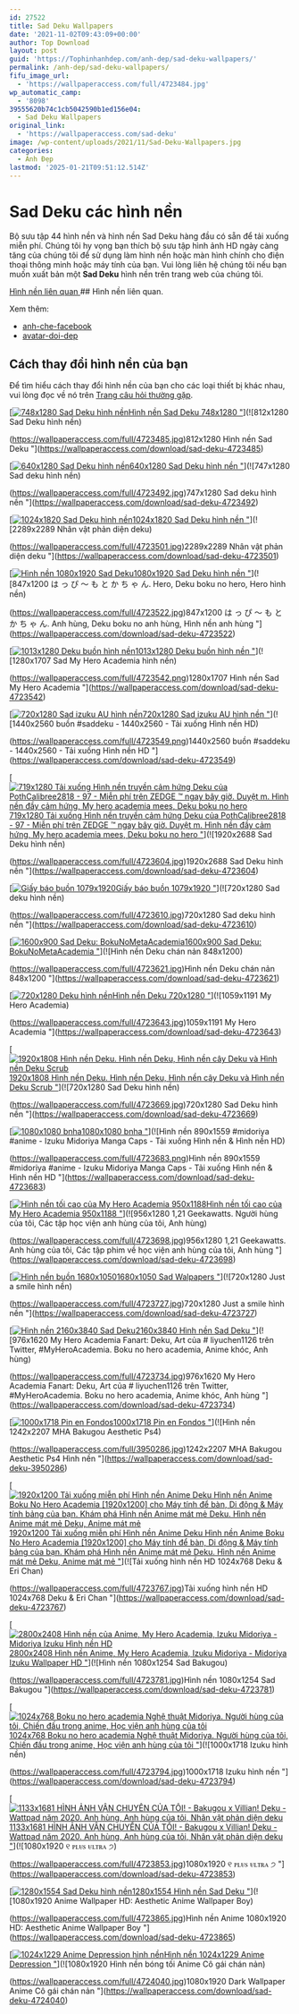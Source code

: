 ```yaml
---
id: 27522
title: Sad Deku Wallpapers
date: '2021-11-02T09:43:09+00:00'
author: Top Download
layout: post
guid: 'https://Tophinhanhdep.com/anh-dep/sad-deku-wallpapers/'
permalink: /anh-dep/sad-deku-wallpapers/
fifu_image_url:
  - 'https://wallpaperaccess.com/full/4723484.jpg'
wp_automatic_camp:
  - '8098'
39555620b74c1cb5042590b1ed156e04:
  - Sad Deku Wallpapers
original_link:
  - 'https://wallpaperaccess.com/sad-deku'
image: /wp-content/uploads/2021/11/Sad-Deku-Wallpapers.jpg
categories:
  - Ảnh Đẹp
lastmod: '2025-01-21T09:51:12.514Z'
---
```

# Sad Deku các hình nền

Bộ sưu tập 44 hình nền và hình nền Sad Deku hàng đầu có sẵn để tải xuống miễn phí. Chúng tôi hy vọng bạn thích bộ sưu tập hình ảnh HD ngày càng tăng của chúng tôi để sử dụng làm hình nền hoặc màn hình chính cho điện thoại thông minh hoặc máy tính của bạn. Vui lòng liên hệ chúng tôi nếu bạn muốn xuất bản một **Sad Deku** hình nền trên trang web của chúng tôi.

[Hình nền liên quan ](#related) ## Hình nền liên quan.

   
 Xem thêm:

   
- [anh-che-facebook](https://tophinhanhdep.com/anh-che/anh-che-facebook/)
- [avatar-doi-dep](https://tophinhanhdep.com/anh-avatar/avatar-doi-dep/)

## Cách thay đổi hình nền của bạn

Để tìm hiểu cách thay đổi hình nền của bạn cho các loại thiết bị khác nhau, vui lòng đọc về nó trên [Trang câu hỏi thường gặp](https://tophinhanhdep.com/faq/).

  
[[![748x1280 Sad Deku hình nền](https://wallpaperaccess.com/full/4723484.jpg)Hình nền Sad Deku 748x1280 "](https://wallpaperaccess.com/download/sad-deku-4723484)](![812x1280 Sad Deku hình nền)

(https://wallpaperaccess.com/full/4723485.jpg)812x1280 Hình nền Sad Deku "](https://wallpaperaccess.com/download/sad-deku-4723485)

[[![640x1280 Sad Deku hình nền](https://wallpaperaccess.com/full/4723486.jpg)640x1280 Sad Deku hình nền "](https://wallpaperaccess.com/download/sad-deku-4723486)](![747x1280 Sad deku hình nền)

(https://wallpaperaccess.com/full/4723492.jpg)747x1280 Sad deku hình nền "](https://wallpaperaccess.com/download/sad-deku-4723492)

[[![1024x1820 Sad Deku hình nền](https://wallpaperaccess.com/full/4723497.jpg)1024x1820 Sad Deku hình nền "](https://wallpaperaccess.com/download/sad-deku-4723497)](![2289x2289 Nhân vật phản diện deku)

(https://wallpaperaccess.com/full/4723501.jpg)2289x2289 Nhân vật phản diện deku "](https://wallpaperaccess.com/download/sad-deku-4723501)

[[![Hình nền 1080x1920 Sad Deku](https://wallpaperaccess.com/full/4723519.jpg)1080x1920 Sad Deku hình nền "](https://wallpaperaccess.com/download/sad-deku-4723519)](![847x1200 は っ ぴ 〜 も と か ち ゃ ん.  Hero, Deku boku no hero, Hero hình nền)

(https://wallpaperaccess.com/full/4723522.jpg)847x1200 は っ ぴ 〜 も と か ち ゃ ん. Anh hùng, Deku boku no anh hùng, Hình nền anh hùng "](https://wallpaperaccess.com/download/sad-deku-4723522)

[[![1013x1280 Deku buồn hình nền](https://wallpaperaccess.com/full/4723525.jpg)1013x1280 Deku buồn hình nền "](https://wallpaperaccess.com/download/sad-deku-4723525)](![1280x1707 Sad My Hero Academia hình nền)

(https://wallpaperaccess.com/full/4723542.png)1280x1707 Hình nền Sad My Hero Academia "](https://wallpaperaccess.com/download/sad-deku-4723542)

[[![720x1280 Sad izuku AU hình nền](https://wallpaperaccess.com/full/4723544.jpg)720x1280 Sad izuku AU hình nền "](https://wallpaperaccess.com/download/sad-deku-4723544)](![1440x2560 buồn #saddeku - 1440x2560 - Tải xuống Hình nền HD)

(https://wallpaperaccess.com/full/4723549.png)1440x2560 buồn #saddeku - 1440x2560 - Tải xuống Hình nền HD "](https://wallpaperaccess.com/download/sad-deku-4723549)

[[![719x1280 Tải xuống Hình nền truyền cảm hứng Deku của PothCalibree2818 - 97 - Miễn phí trên ZEDGE ™ ngay bây giờ.  Duyệt m.  Hình nền đầy cảm hứng, My hero academia mees, Deku boku no hero](https://wallpaperaccess.com/full/3333403.jpg)719x1280 Tải xuống Hình nền truyền cảm hứng Deku của PothCalibree2818 - 97 - Miễn phí trên ZEDGE ™ ngay bây giờ. Duyệt m. Hình nền đầy cảm hứng, My hero academia mees, Deku boku no hero "](https://wallpaperaccess.com/download/sad-deku-3333403)](![1920x2688 Sad Deku hình nền)

(https://wallpaperaccess.com/full/4723604.jpg)1920x2688 Sad Deku hình nền "](https://wallpaperaccess.com/download/sad-deku-4723604)

[[![Giấy báo buồn 1079x1920](https://wallpaperaccess.com/full/3940967.jpg)Giấy báo buồn 1079x1920 "](https://wallpaperaccess.com/download/sad-deku-3940967)](![720x1280 Sad deku hình nền)

(https://wallpaperaccess.com/full/4723610.jpg)720x1280 Sad deku hình nền "](https://wallpaperaccess.com/download/sad-deku-4723610)

[[![1600x900 Sad Deku: BokuNoMetaAcademia](https://wallpaperaccess.com/full/4723618.png)1600x900 Sad Deku: BokuNoMetaAcademia "](https://wallpaperaccess.com/download/sad-deku-4723618)](![Hình nền Deku chán nản 848x1200)

(https://wallpaperaccess.com/full/4723621.jpg)Hình nền Deku chán nản 848x1200 "](https://wallpaperaccess.com/download/sad-deku-4723621)

[[![720x1280 Deku hình nền](https://wallpaperaccess.com/full/4723625.jpg)Hình nền Deku 720x1280 "](https://wallpaperaccess.com/download/sad-deku-4723625)](![1059x1191 My Hero Academia)

(https://wallpaperaccess.com/full/4723643.jpg)1059x1191 My Hero Academia "](https://wallpaperaccess.com/download/sad-deku-4723643)

[[![1920x1808 Hình nền Deku.  Hình nền Deku, Hình nền cây Deku và Hình nền Deku Scrub](https://wallpaperaccess.com/full/4519373.jpg)1920x1808 Hình nền Deku. Hình nền Deku, Hình nền cây Deku và Hình nền Deku Scrub "](https://wallpaperaccess.com/download/sad-deku-4519373)](![720x1280 Sad Deku hình nền)

(https://wallpaperaccess.com/full/4723669.jpg)720x1280 Sad Deku hình nền "](https://wallpaperaccess.com/download/sad-deku-4723669)

[[![1080x1080 bnha](https://wallpaperaccess.com/full/4723676.jpg)1080x1080 bnha "](https://wallpaperaccess.com/download/sad-deku-4723676)](![Hình nền 890x1559 #midoriya #anime - Izuku Midoriya Manga Caps - Tải xuống Hình nền & Hình nền HD)

(https://wallpaperaccess.com/full/4723683.png)Hình nền 890x1559 #midoriya #anime - Izuku Midoriya Manga Caps - Tải xuống Hình nền &amp; Hình nền HD "](https://wallpaperaccess.com/download/sad-deku-4723683)

[[![Hình nền tối cao của My Hero Academia 950x1188](https://wallpaperaccess.com/full/2318923.jpg)Hình nền tối cao của My Hero Academia 950x1188 "](https://wallpaperaccess.com/download/sad-deku-2318923)](![956x1280 1,21 Geekawatts.  Người hùng của tôi, Các tập học viện anh hùng của tôi, Anh hùng)

(https://wallpaperaccess.com/full/4723698.jpg)956x1280 1,21 Geekawatts. Anh hùng của tôi, Các tập phim về học viện anh hùng của tôi, Anh hùng "](https://wallpaperaccess.com/download/sad-deku-4723698)

[[![Hình nền buồn 1680x1050](https://wallpaperaccess.com/full/4723704.jpg)1680x1050 Sad Walpapers "](https://wallpaperaccess.com/download/sad-deku-4723704)](![720x1280 Just a smile hình nền)

(https://wallpaperaccess.com/full/4723727.jpg)720x1280 Just a smile hình nền "](https://wallpaperaccess.com/download/sad-deku-4723727)

[[![Hình nền 2160x3840 Sad Deku](https://wallpaperaccess.com/full/1082847.jpg)2160x3840 Hình nền Sad Deku "](https://wallpaperaccess.com/download/sad-deku-1082847)](![976x1620 My Hero Academia Fanart: Deku, Art của # liyuchen1126 trên Twitter, #MyHeroAcademia.  Boku no hero academia, Anime khóc, Anh hùng)

(https://wallpaperaccess.com/full/4723734.jpg)976x1620 My Hero Academia Fanart: Deku, Art của # liyuchen1126 trên Twitter, #MyHeroAcademia. Boku no hero academia, Anime khóc, Anh hùng "](https://wallpaperaccess.com/download/sad-deku-4723734)

[[![1000x1718 Pin en Fondos](https://wallpaperaccess.com/full/1376096.jpg)1000x1718 Pin en Fondos "](https://wallpaperaccess.com/download/sad-deku-1376096)](![Hình nền 1242x2207 MHA Bakugou Aesthetic Ps4)

(https://wallpaperaccess.com/full/3950286.jpg)1242x2207 MHA Bakugou Aesthetic Ps4 Hình nền "](https://wallpaperaccess.com/download/sad-deku-3950286)

[[![1920x1200 Tải xuống miễn phí Hình nền Anime Deku Hình nền Anime Boku No Hero Academia [1920x1200] cho Máy tính để bàn, Di động & Máy tính bảng của bạn.  Khám phá Hình nền Anime mát mẻ Deku.  Hình nền Anime mát mẻ Deku, Anime mát mẻ](https://wallpaperaccess.com/full/3732625.jpg)1920x1200 Tải xuống miễn phí Hình nền Anime Deku Hình nền Anime Boku No Hero Academia \[1920x1200\] cho Máy tính để bàn, Di động &amp; Máy tính bảng của bạn. Khám phá Hình nền Anime mát mẻ Deku. Hình nền Anime mát mẻ Deku, Anime mát mẻ "](https://wallpaperaccess.com/download/sad-deku-3732625)](![Tải xuống hình nền HD 1024x768 Deku & Eri Chan)

(https://wallpaperaccess.com/full/4723767.jpg)Tải xuống hình nền HD 1024x768 Deku &amp; Eri Chan "](https://wallpaperaccess.com/download/sad-deku-4723767)

[[![2800x2408 Hình nền của Anime, My Hero Academia, Izuku Midoriya - Midoriya Izuku Hình nền HD](https://wallpaperaccess.com/full/4519301.jpg)2800x2408 Hình nền Anime, My Hero Academia, Izuku Midoriya - Midoriya Izuku Wallpaper HD "](https://wallpaperaccess.com/download/sad-deku-4519301)](![Hình nền 1080x1254 Sad Bakugou)

(https://wallpaperaccess.com/full/4723781.jpg)Hình nền 1080x1254 Sad Bakugou "](https://wallpaperaccess.com/download/sad-deku-4723781)

[[![1024x768 Boku no hero academia Nghệ thuật Midoriya.  Người hùng của tôi, Chiến đấu trong anime, Học viện anh hùng của tôi](https://wallpaperaccess.com/full/4723789.jpg)1024x768 Boku no hero academia Nghệ thuật Midoriya. Người hùng của tôi, Chiến đấu trong anime, Học viện anh hùng của tôi "](https://wallpaperaccess.com/download/sad-deku-4723789)](![1000x1718 Izuku hình nền)

(https://wallpaperaccess.com/full/4723794.jpg)1000x1718 Izuku hình nền "](https://wallpaperaccess.com/download/sad-deku-4723794)

[[![1133x1681 HÌNH ẢNH VẬN CHUYỂN CỦA TÔI!  - Bakugou x Villian!  Deku - Wattpad năm 2020. Anh hùng, Anh hùng của tôi, Nhân vật phản diện deku](https://wallpaperaccess.com/full/4723843.jpg)1133x1681 HÌNH ẢNH VẬN CHUYỂN CỦA TÔI! - Bakugou x Villian! Deku - Wattpad năm 2020. Anh hùng, Anh hùng của tôi, Nhân vật phản diện deku "](https://wallpaperaccess.com/download/sad-deku-4723843)](![1080x1920 ୧ ꮲꮮꮜꮪ ꮜꮮꭲꭱꭺ ੭)

(https://wallpaperaccess.com/full/4723853.jpg)1080x1920 ୧ ꮲꮮꮜꮪ ꮜꮮꭲꭱꭺ ੭ "](https://wallpaperaccess.com/download/sad-deku-4723853)

[[![1280x1554 Sad Deku hình nền](https://wallpaperaccess.com/full/4723859.png)1280x1554 Hình nền Sad Deku "](https://wallpaperaccess.com/download/sad-deku-4723859)](![1080x1920 Anime Wallpaper HD: Aesthetic Anime Wallpaper Boy)

(https://wallpaperaccess.com/full/4723865.jpg)Hình nền Anime 1080x1920 HD: Aesthetic Anime Wallpaper Boy "](https://wallpaperaccess.com/download/sad-deku-4723865)

[[![1024x1229 Anime Depression hình nền](https://wallpaperaccess.com/full/4723868.png)Hình nền 1024x1229 Anime Depression "](https://wallpaperaccess.com/download/sad-deku-4723868)](![1080x1920 Hình nền bóng tối Anime Cô gái chán nản)

(https://wallpaperaccess.com/full/4724040.jpg)1080x1920 Dark Wallpaper Anime Cô gái chán nản "](https://wallpaperaccess.com/download/sad-deku-4724040)
